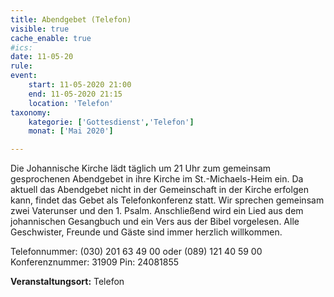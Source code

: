 ```yaml
---
title: Abendgebet (Telefon)
visible: true
cache_enable: true
#ics: 
date: 11-05-20
rule: 
event:
	start: 11-05-2020 21:00
	end: 11-05-2020 21:15
	location: 'Telefon'
taxonomy:
	kategorie: ['Gottesdienst','Telefon']
	monat: ['Mai 2020']

---
```

Die Johannische Kirche lädt täglich um 21 Uhr zum gemeinsam gesprochenen Abendgebet in ihre Kirche im St.-Michaels-Heim ein. Da aktuell das Abendgebet nicht in der Gemeinschaft in der Kirche erfolgen kann, findet das Gebet als Telefonkonferenz statt. Wir sprechen gemeinsam zwei Vaterunser und den 1. Psalm. Anschließend wird ein Lied aus dem johannischen Gesangbuch und ein Vers aus der Bibel vorgelesen. Alle Geschwister, Freunde und Gäste sind immer herzlich willkommen.

Telefonnummer: (030) 201 63 49 00 oder (089) 121 40 59 00
Konferenznummer: 31909
Pin: 24081855



**Veranstaltungsort:** Telefon

